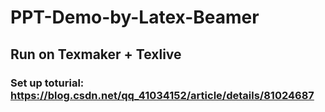 # PPT-Demo-by-Latex-Beamer

## Run on Texmaker + Texlive

### Set up toturial: https://blog.csdn.net/qq_41034152/article/details/81024687


